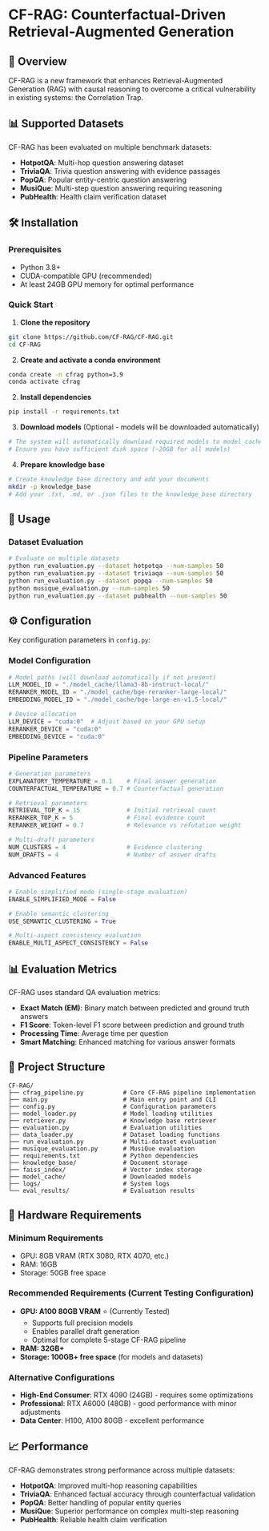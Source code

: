 # CF-RAG: Counterfactual-Driven Retrieval-Augmented Generation

## 🚀 Overview

CF-RAG is a new framework that enhances Retrieval-Augmented Generation (RAG) with causal reasoning to overcome a critical vulnerability in existing systems: the Correlation Trap.


## 📊 Supported Datasets

CF-RAG has been evaluated on multiple benchmark datasets:

- **HotpotQA**: Multi-hop question answering dataset
- **TriviaQA**: Trivia question answering with evidence passages
- **PopQA**: Popular entity-centric question answering
- **MusiQue**: Multi-step question answering requiring reasoning
- **PubHealth**: Health claim verification dataset


## 🛠️ Installation

### Prerequisites

- Python 3.8+
- CUDA-compatible GPU (recommended)
- At least 24GB GPU memory for optimal performance

### Quick Start

1. **Clone the repository**
```bash
git clone https://github.com/CF-RAG/CF-RAG.git
cd CF-RAG
```

2. **Create and activate a conda environment**
```bash
conda create -n cfrag python=3.9
conda activate cfrag
```

2. **Install dependencies**
```bash
pip install -r requirements.txt
```

3. **Download models** (Optional - models will be downloaded automatically)
```bash
# The system will automatically download required models to model_cache/
# Ensure you have sufficient disk space (~20GB for all models)
```

4. **Prepare knowledge base**
```bash
# Create knowledge base directory and add your documents
mkdir -p knowledge_base
# Add your .txt, .md, or .json files to the knowledge_base directory
```

## 🚀 Usage

### Dataset Evaluation

```bash
# Evaluate on multiple datasets
python run_evaluation.py --dataset hotpotqa --num-samples 50
python run_evaluation.py --dataset triviaqa --num-samples 50
python run_evaluation.py --dataset popqa --num-samples 50
python musique_evaluation.py --num-samples 50
python run_evaluation.py --dataset pubhealth --num-samples 50
```

## ⚙️ Configuration

Key configuration parameters in `config.py`:

### Model Configuration
```python
# Model paths (will download automatically if not present)
LLM_MODEL_ID = "./model_cache/llama3-8b-instruct-local/"
RERANKER_MODEL_ID = "./model_cache/bge-reranker-large-local/"
EMBEDDING_MODEL_ID = "./model_cache/bge-large-en-v1.5-local/"

# Device allocation
LLM_DEVICE = "cuda:0"  # Adjust based on your GPU setup
RERANKER_DEVICE = "cuda:0"
EMBEDDING_DEVICE = "cuda:0"
```

### Pipeline Parameters
```python
# Generation parameters
EXPLANATORY_TEMPERATURE = 0.1    # Final answer generation
COUNTERFACTUAL_TEMPERATURE = 0.7 # Counterfactual generation

# Retrieval parameters
RETRIEVAL_TOP_K = 15             # Initial retrieval count
RERANKER_TOP_K = 5               # Final evidence count
RERANKER_WEIGHT = 0.7            # Relevance vs refutation weight

# Multi-draft parameters
NUM_CLUSTERS = 4                 # Evidence clustering
NUM_DRAFTS = 4                   # Number of answer drafts
```

### Advanced Features
```python
# Enable simplified mode (single-stage evaluation)
ENABLE_SIMPLIFIED_MODE = False

# Enable semantic clustering
USE_SEMANTIC_CLUSTERING = True

# Multi-aspect consistency evaluation
ENABLE_MULTI_ASPECT_CONSISTENCY = False
```

## 📊 Evaluation Metrics

CF-RAG uses standard QA evaluation metrics:

- **Exact Match (EM)**: Binary match between predicted and ground truth answers
- **F1 Score**: Token-level F1 score between prediction and ground truth
- **Processing Time**: Average time per question
- **Smart Matching**: Enhanced matching for various answer formats

## 📁 Project Structure

```
CF-RAG/
├── cfrag_pipeline.py           # Core CF-RAG pipeline implementation
├── main.py                     # Main entry point and CLI
├── config.py                   # Configuration parameters
├── model_loader.py             # Model loading utilities
├── retriever.py                # Knowledge base retriever
├── evaluation.py               # Evaluation utilities
├── data_loader.py              # Dataset loading functions
├── run_evaluation.py           # Multi-dataset evaluation
├── musique_evaluation.py       # MusiQue evaluation
├── requirements.txt            # Python dependencies
├── knowledge_base/             # Document storage
├── faiss_index/                # Vector index storage
├── model_cache/                # Downloaded models
├── logs/                       # System logs
└── eval_results/               # Evaluation results
```

## 🔧 Hardware Requirements

### Minimum Requirements
- GPU: 8GB VRAM (RTX 3080, RTX 4070, etc.)
- RAM: 16GB
- Storage: 50GB free space

### Recommended Requirements (Current Testing Configuration)
- **GPU: A100 80GB VRAM** ⭐ (Currently Tested)
  - Supports full precision models
  - Enables parallel draft generation
  - Optimal for complete 5-stage CF-RAG pipeline
- **RAM: 32GB+**
- **Storage: 100GB+ free space** (for models and datasets)

### Alternative Configurations
- **High-End Consumer**: RTX 4090 (24GB) - requires some optimizations
- **Professional**: RTX A6000 (48GB) - good performance with minor adjustments
- **Data Center**: H100, A100 80GB - excellent performance

## 📈 Performance

CF-RAG demonstrates strong performance across multiple datasets:

- **HotpotQA**: Improved multi-hop reasoning capabilities
- **TriviaQA**: Enhanced factual accuracy through counterfactual validation
- **PopQA**: Better handling of popular entity queries
- **MusiQue**: Superior performance on complex multi-step reasoning
- **PubHealth**: Reliable health claim verification
